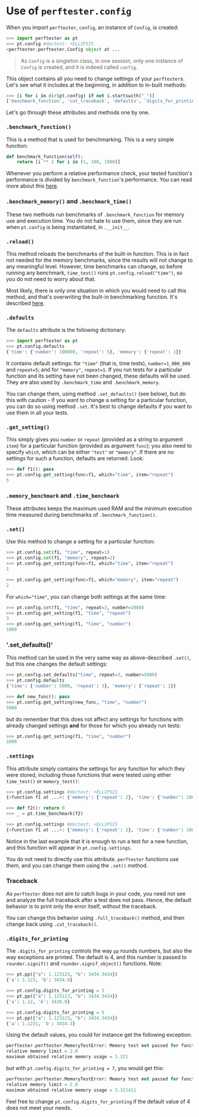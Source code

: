 # Use of `perftester.config`

When you import `perftester`, `config`, an instance of `Config`, is created:

```python
>>> import perftester as pt
>>> pt.config #doctest: +ELLIPSIS
<perftester.perftester.Config object at ...

```

> As `Config` is a singleton class, in one session, only one instance of `Config` is created, and it is indeed called `config`.

This object contains all you need to change settings of your `perftester`s. Let's see what it includes at the beginning, in addition to in-built methods:

```python
>>> [i for i in dir(pt.config) if not i.startswith("_")]
['benchmark_function', 'cut_traceback', 'defaults', 'digits_for_printing', 'full_traceback', 'get_setting', 'log_file', 'log_to_file', 'memory_benchmark', 'reload_memory', 'reload_time', 'set', 'set_defaults', 'settings', 'time_benchmark']

```

Let's go through these attributes and methods one by one.

### `.benchmark_function()`

This is a method that is used for benchmarking. This is a very simple function:

```python
def benchmark_function(self):
    return [i ** 2 for i in (1, 100, 1000)]

```

Whenever you perform a relative performance check, your tested function's performance is divided by `benchmark_function`'s performance. You can read more about this [here](/docs/change_benchmarking_function.md).


### `.benchmark_memory()` and `.benchmark_time()`

These two methods run benchmarks of `.benchmark_function` for memory use and execution time. You do not hate to use them, since they are run when `pt.config` is being instantiated, in `.__init__`.


### `.reload()`

This method reloads the benchmarks of the built-in function. This is in fact not needed for the memory benchmarks, since the results will not change to any meaningful level. However, time benchmarks can change, so before running any benchmark, `time_test()` runs `pt.config.reload("time")`, so you do not need to worry about that.

Most likely, there is only one situation in which you would need to call this method, and that's overwriting the built-in benchmarking function. It's described [here](/docs/change_benchmarking_function.md).


### `.defaults`

The `defaults` attribute is the following dictionary:

```python
>>> import perftester as pt
>>> pt.config.defaults
{'time': {'number': 100000, 'repeat': 5}, 'memory': {'repeat': 1}}

```
It contains default settings: for `"time"` (that is, time tests), `number=1_000_000` and `repeat=5`; and for `"memory"`, `repeat=1`. If you run tests for a particular function and its setting have not been changed, these defaults will be used. They are also used by `.benchmark_time` and `.benchmark_memory`.

You can change them, using method `.set_defaults()` (see below), but do this with caution - if you want to change a setting for a particular function, you can do so using method `.set`. It's best to change defaults if you want to use them in all your tests.


### `.get_setting()`

This simply gives you `number` or `repeat` (provided as a string to argument `item`) for a particular function (provided as argument `func`);  you also need to specify `which`, which can be either `"test"` or `"memory"`. If there are no settings for such a function, defaults are returned. Look:

```python
>>> def f1(): pass
>>> pt.config.get_setting(func=f1, which="time", item="repeat")
5

```

### `.memory_benchmark` and `.time_benchmark`

These attributes keeps the maximum used RAM and the minimum execution time measured during benchmarks of `.benchmark_function()`.

### `.set()`

Use this method to change a setting for a particular function:

```python
>>> pt.config.set(f1, "time", repeat=1)
>>> pt.config.set(f1, "memory", repeat=2)
>>> pt.config.get_setting(func=f1, which="time", item="repeat")
1

>>> pt.config.get_setting(func=f1, which="memory", item="repeat")
2

```

For `which="time"`, you can change both settings at the same time:

```python
>>> pt.config.set(f1, "time", repeat=3, number=1000)
>>> pt.config.get_setting(f1, "time", "repeat")
3
>>> pt.config.get_setting(f1, "time", "number")
1000

```

### '.set_defaults()'

This method can be used in the very same way as above-described `.set()`, but this one changes the default settings:

```python
>>> pt.config.set_defaults("time", repeat=3, number=5000)
>>> pt.config.defaults
{'time': {'number': 5000, 'repeat': 3}, 'memory': {'repeat': 1}}

>>> def new_func(): pass
>>> pt.config.get_setting(new_func, "time", "number")
5000

```

but do remember that this does not affect any settings for functions with already changed settings **and** for those for which you already run tests:

```python
>>> pt.config.get_setting(f1, "time", "number")
1000

```


### `.settings`

This attribute simply contains the settings for any function for which they were stored, including those functions that were tested using either `time_test()` or `memory_test()`:

```python
>>> pt.config.settings #doctest: +ELLIPSIS
{<function f1 at ...>: {'memory': {'repeat': 2}, 'time': {'number': 1000, 'repeat': 3}}}

>>> def f2(): return 0
>>> _ = pt.time_benchmark(f2)

>>> pt.config.settings #doctest: +ELLIPSIS
{<function f1 at ...>: {'memory': {'repeat': 2}, 'time': {'number': 1000, 'repeat': 3}}, <function f2 at ...>: {'time': {'number': 5000, 'repeat': 3}, 'memory': {'repeat': 1}}}

```

Notice in the last example that it is enough to run a test for a new function, and this function will appear in `pt.config.settings`.

You do not need to directly use this attribute. `perftester` functions use them, and you can change them using the `.set()` method.


### Traceback

As `perftester` does not aim to catch bugs in your code, you need not see and analyze the full traceback after a test does not pass. Hence, the default behavior is to print only the error itself, without the traceback.

You can change this behavior using `.full_traceback()` method, and then change back using `.cut_traceback()`.


### `.digits_for_printing`

The `.digits_for_printing` controls the way `pp` rounds numbers, but also the way exceptions are printed. The default is 4, and this number is passed to `rounder.signif()` and `rounder.signif_object()` functions. Note:

```python
>>> pt.pp({"a": 1.123123, "b": 3434.3434})
{'a': 1.123, 'b': 3434.0}

>>> pt.config.digits_for_printing = 3
>>> pt.pp({"a": 1.123123, "b": 3434.3434})
{'a': 1.12, 'b': 3430.0}

>>> pt.config.digits_for_printing = 5
>>> pt.pp({"a": 1.123123, "b": 3434.3434})
{'a': 1.1231, 'b': 3434.3}

```

Using the default values, you could for instance get the following exception:

```python
perftester.perftester.MemoryTestError: Memory test not passed for function f:
relative memory limit = 2.0
maximum obtained relative memory usage = 3.321
```

but with `pt.config.digits_for_printing = 7`, you would get this:

```python
perftester.perftester.MemoryTestError: Memory test not passed for function f:
relative memory limit = 2.0
maximum obtained relative memory usage = 3.321411
```

Feel free to change `pt.config.digits_for_printing` if the default value of 4 does not meet your needs.
